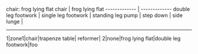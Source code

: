 chair: frog lying flat
chair | frog lying flat ------------- | ------------- double leg footwork | single leg footwork | standing leg pump | step down | side lunge | 
****

1|zone1|chair|trapenze table| reformer|
2|none|frog lying flat|double leg footwork|foo
